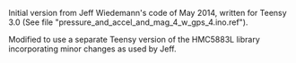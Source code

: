Initial version from Jeff Wiedemann's code of May 2014, written for Teensy 3.0 (See file "pressure_and_accel_and_mag_4_w_gps_4.ino.ref").
  
Modified to use a separate Teensy version of the HMC5883L library
incorporating minor changes as used by Jeff.

